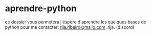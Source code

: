 # aprendre-python
ce dossier vous permetera j'éspère d'aprendre les quelques bases de python
 pour me contacter:
 rija.ribeiro@mailo.com
 .rija. (discord)
